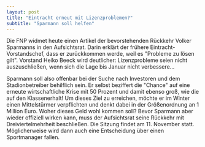 ```yaml
---
layout: post
title: "Eintracht erneut mit Lizenzproblemen?"
subtitle: "Sparmann soll helfen"
---
```


Die FNP widmet heute einen Artikel der bevorstehenden Rückkehr Volker Sparmanns in den Aufsichtsrat. Darin erklärt der frühere Eintracht-Vorstandschef, dass er zurückkommen werde, weil es "Probleme zu lösen gilt". Vorstand Heiko Beeck wird deutlicher: Lizenzprobleme seien nicht auszuschließen, wenn sich die Lage bis Januar nicht verbessere...

Sparmann soll also offenbar bei der Suche nach Investoren und dem Stadionbetreiber behilflich sein. Er selbst beziffert die "Chance" auf eine erneute wirtschaftliche Krise mit 50 Prozent und damit ebenso groß, wie die auf den Klassenerhalt! Um dieses Ziel zu erreichen, möchte er im Winter einen Mittelstürmer verpflichten und denkt dabei in der Größenordnung an 1 Million Euro. Woher dieses Geld wohl kommen soll? Bevor Sparmann aber wieder offiziell wirken kann, muss der Aufsichtsrat seine Rückkehr mit Dreiviertelmehrheit beschließen. Die Sitzung findet am 11. November statt. Möglicherweise wird dann auch eine Entscheidung über einen Sportmanager fallen.
